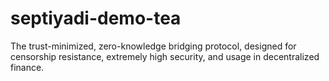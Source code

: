# septiyadi-demo-tea
The trust-minimized, zero-knowledge bridging protocol, designed for censorship resistance, extremely high security, and usage in decentralized finance.
